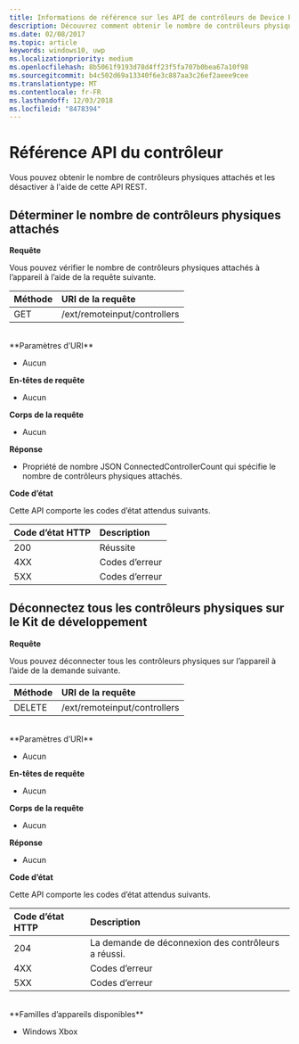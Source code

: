 ```yaml
---
title: Informations de référence sur les API de contrôleurs de Device Portal
description: Découvrez comment obtenir le nombre de contrôleurs physiques attachés et les désactiver par programmation.
ms.date: 02/08/2017
ms.topic: article
keywords: windows10, uwp
ms.localizationpriority: medium
ms.openlocfilehash: 8b5061f9193d78d4ff23f5fa707b0bea67a10f98
ms.sourcegitcommit: b4c502d69a13340f6e3c887aa3c26ef2aeee9cee
ms.translationtype: MT
ms.contentlocale: fr-FR
ms.lasthandoff: 12/03/2018
ms.locfileid: "8478394"
---
```

# <a name="controller-api-reference"></a>Référence API du contrôleur   
Vous pouvez obtenir le nombre de contrôleurs physiques attachés et les désactiver à l'aide de cette API REST.

## <a name="determine-the-number-of-attached-physical-controllers"></a>Déterminer le nombre de contrôleurs physiques attachés

**Requête**

Vous pouvez vérifier le nombre de contrôleurs physiques attachés à l’appareil à l’aide de la requête suivante.

Méthode      | URI de la requête
:------     | :-----
GET | /ext/remoteinput/controllers
<br />
**Paramètres d’URI**

- Aucun

**En-têtes de requête**

- Aucun

**Corps de la requête**   

- Aucun

**Réponse**   

- Propriété de nombre JSON ConnectedControllerCount qui spécifie le nombre de contrôleurs physiques attachés.

**Code d’état**

Cette API comporte les codes d’état attendus suivants.

Code d’état HTTP      | Description
:------     | :-----
200 | Réussite
4XX | Codes d’erreur
5XX | Codes d’erreur

## <a name="disconnect-all-physical-controllers-on-the-devkit"></a>Déconnectez tous les contrôleurs physiques sur le Kit de développement

**Requête**

Vous pouvez déconnecter tous les contrôleurs physiques sur l’appareil à l’aide de la demande suivante.

Méthode      | URI de la requête
:------     | :-----
DELETE | /ext/remoteinput/controllers
<br />
**Paramètres d’URI**

- Aucun

**En-têtes de requête**

- Aucun

**Corps de la requête**   

- Aucun

**Réponse**   

- Aucun 

**Code d’état**

Cette API comporte les codes d’état attendus suivants.

Code d’état HTTP      | Description
:------     | :-----
204 | La demande de déconnexion des contrôleurs a réussi.
4XX | Codes d’erreur
5XX | Codes d’erreur

<br />
**Familles d’appareils disponibles**

* Windows Xbox
